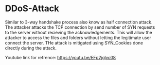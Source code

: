 # DDoS-Attack
Similar to 3-way handshake process also know as half connection attack. The attacker attacks the TCP connection by send number of SYN requests to the server without recieving the acknowledgements. This will allow the attacker to access the files and folders without letting the legitimate user connect the server. THe attack is mitigated using SYN_Cookies done directly during the attack.

Youtube link for refrence: https://youtu.be/EFp2jglyc08
